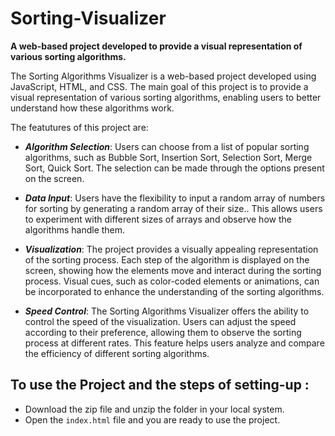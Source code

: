 # Sorting-Visualizer
**A web-based project developed to provide a visual representation of various sorting algorithms.**

The Sorting Algorithms Visualizer is a web-based project developed using JavaScript, HTML, and CSS. The main goal of this project is to provide a visual representation of various sorting algorithms, enabling users to better understand how these algorithms work.

The featutures of this project are:

* _**Algorithm Selection**_: Users can choose from a list of popular sorting algorithms, such as Bubble Sort, Insertion Sort, Selection Sort, Merge Sort, Quick Sort. The selection can be made through the options present on the screen.

* _**Data Input**_: Users have the flexibility to input a random array of numbers for sorting by generating a random array of their size.. This allows users to experiment with different sizes of arrays and observe how the algorithms handle them.

* _**Visualization**_: The project provides a visually appealing representation of the sorting process. Each step of the algorithm is displayed on the screen, showing how the elements move and interact during the sorting process. Visual cues, such as color-coded elements or animations, can be incorporated to enhance the understanding of the sorting algorithms.

* _**Speed Control**_: The Sorting Algorithms Visualizer offers the ability to control the speed of the visualization. Users can adjust the speed according to their preference, allowing them to observe the sorting process at different rates. This feature helps users analyze and compare the efficiency of different sorting algorithms.

## To use the Project and the steps of setting-up :

* Download the zip file and unzip the folder in your local system.
* Open the `index.html` file and you are ready to use the project.
